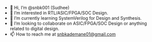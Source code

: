 - 👋 Hi, I’m @snbk001 (Sudhee)
- 👀 I’m interested in RTL/ASIC/FPGA/SOC Design.
- 🌱 I’m currently learning SystemVerilog for Design and Synthesis.
- 💞️ I’m looking to collaborate on ASIC/FPGA/SOC Design or anything related to digital design.
- 📫 How to reach me at snbkademane01@gmail.com

<!---
snbk001/snbk001 is a ✨ special ✨ repository because its `README.md` (this file) appears on your GitHub profile.
You can click the Preview link to take a look at your changes.
--->
